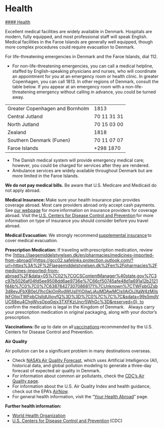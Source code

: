 # Health

[#### Health](javascript:void(0); "Health")

Excellent medical facilities are widely available in Denmark. Hospitals are modern, fully equipped, and most professional staff will speak English. Medical facilities in the Faroe Islands are generally well equipped, though more complex procedures could require evacuation to Denmark.

For life-threatening emergencies in Denmark and the Faroe Islands, dial 112.

* For non-life-threatening emergencies, you can call a medical helpline, staffed by English-speaking physicians and nurses, who will coordinate an appointment for you at an emergency room or health clinic. In greater Copenhagen, you can call 1813. In other regions of Denmark, consult the table below. If you appear at an emergency room with a non-life-threatening emergency without calling in advance, you could be turned away.

|  |  |
| --- | --- |
| Greater Copenhagen and Bornholm | 1813 |
| Central Jutland | 70 11 31 31 |
| North Jutland | 70 15 03 00 |
| Zealand | 1818 |
| Southern Denmark (Funen) | 70 11 07 07 |
| Faroe Islands | +298 1870 |

* The Danish medical system will provide emergency medical care; however, you could be charged for services after they are rendered.
* Ambulance services are widely available throughout Denmark but are more limited in the Faroe Islands.

**We do not pay medical bills.** Be aware that U.S. Medicare and Medicaid do not apply abroad.

**Medical Insurance:** Make sure your health insurance plan provides coverage abroad. Most care providers abroad only accept cash payments. See [our webpage](https://travel.state.gov/content/travel/en/international-travel/before-you-go/your-health-abroad/Insurance_Coverage_Overseas.html) for more information on insurance providers for coverage abroad. Visit the [U.S. Centers for Disease Control and Prevention](https://wwwnc.cdc.gov/travel/page/insurance) for more information on type of insurance you should consider before you travel abroad.

**Medical Evacuation:** We strongly recommend [supplemental insurance](https://travel.state.gov/content/travel/en/international-travel/before-you-go/your-health-abroad/Insurance_Coverage_Overseas.html) to cover medical evacuation.

**Prescription Medication:** If traveling with prescription medication, review the [https://laegemiddelstyrelsen.dk/en/pharmacies/medicines-imported-from-abroad/](https://gcc02.safelinks.protection.outlook.com/?url=https%3A%2F%2Flaegemiddelstyrelsen.dk%2Fen%2Fpharmacies%2Fmedicines-imported-from-abroad%2F&data=05%7C02%7COCSContentManager%40state.gov%7C3c97b5026af04fd5ee9508dd6ae9736e%7C66cf50745afe48d1a691a12b2121f44b%7C0%7C0%7C638784273070868171%7CUnknown%7CTWFpbGZsb3d8eyJFbXB0eU1hcGkiOnRydWUsIlYiOiIwLjAuMDAwMCIsIlAiOiJXaW4zMiIsIkFOIjoiTWFpbCIsIldUIjoyfQ%3D%3D%7C0%7C%7C%7C&sdata=99s5mdVUC68eu4ChgWvsOpq0qjx3TXFKzlJncr5WhGc%3D&reserved=0)  to confirm the medication is legal in the Kingdom of Denmark.   Always carry your prescription medication in original packaging, along with your doctor’s prescription.

**Vaccinations:** Be up to date on all [vaccinations](https://wwwnc.cdc.gov/travel/destinations/traveler/none/denmark?s_cid=ncezid-dgmq-travel-single-001) recommended by the U.S. Centers for Disease Control and Prevention.

**Air Quality**

Air pollution can be a significant problem in many destinations overseas.

* Check [NASA’s Air Quality Forecast](https://aeronet.gsfc.nasa.gov/new_web/aqforecast), which uses Artificial Intelligence (AI), historical data, and global pollution modeling to generate a three-day forecast of expected air quality in Denmark.
* For information about common air pollutants, check the [CDC’s Air Quality page](https://www.cdc.gov/air-quality/pollutants/).
* For information about the U.S. Air Quality Index and health guidance, check out the EPA’s [AirNow](https://www.airnow.gov/aqi/aqi-basics/).
* For general health information, visit the “[Your Health Abroad](https://travel.state.gov/content/travel/en/international-travel/before-you-go/your-health-abroad.html)” page.

**Further health information:**

* [World Health Organization](https://www.who.int/)
* [U.S. Centers for Disease Control and Prevention](http://wwwnc.cdc.gov/travel/) (CDC)